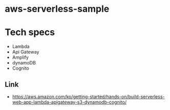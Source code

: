 # aws-serverless-sample
# Tech specs
+ Lambda
+ Api Gateway
+ Amplify
+ dynamoDB
+ Cognito
## Link
+ https://aws.amazon.com/ko/getting-started/hands-on/build-serverless-web-app-lambda-apigateway-s3-dynamodb-cognito/
